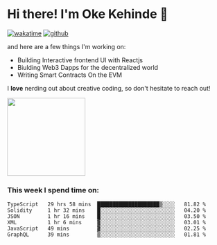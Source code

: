# Hi there! I'm Oke Kehinde :cowboy_hat_face:

[![wakatime](https://wakatime.com/badge/user/5f3f42a0-7b4f-4c4b-b2da-012c5ac2fa62.svg)](https://wakatime.com/@5f3f42a0-7b4f-4c4b-b2da-012c5ac2fa62)
[![github](https://img.shields.io/github/followers/okeken?logo=github&style=plastic)](https://github.com/okeken?tab=followers)

and here are a few things I'm working on:

- Building Interactive frontend UI with Reactjs
- Biulding Web3 Dapps for the decentralized world
- Writing Smart Contracts On the EVM

I **love** nerding out about creative coding, so don't hesitate to reach out!


<img height="180em" src="https://github-readme-stats.vercel.app/api?username=okeken&show_icons=true&hide_border=true&&count_private=true&include_all_commits=true" />

### This week I spend time on:

<!--START_SECTION:waka-->

```text
TypeScript   29 hrs 58 mins  ████████████████████▒░░░░   81.82 %
Solidity     1 hr 32 mins    █░░░░░░░░░░░░░░░░░░░░░░░░   04.20 %
JSON         1 hr 16 mins    █░░░░░░░░░░░░░░░░░░░░░░░░   03.50 %
XML          1 hr 6 mins     ▓░░░░░░░░░░░░░░░░░░░░░░░░   03.01 %
JavaScript   49 mins         ▓░░░░░░░░░░░░░░░░░░░░░░░░   02.25 %
GraphQL      39 mins         ▒░░░░░░░░░░░░░░░░░░░░░░░░   01.81 %
```

<!--END_SECTION:waka-->

